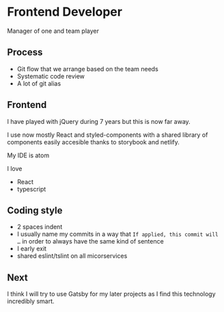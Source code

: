 # Frontend Developer

Manager of one and team player

## Process

- Git flow that we arrange based on the team needs
- Systematic code review
- A lot of git alias

## Frontend

I have played with jQuery during 7 years but this is now far away.

I use now mostly React and styled-components with a shared library of components easily accesible thanks to storybook and netlify.

My IDE is atom

I love

- React
- typescript

## Coding style

- 2 spaces indent
- I usually name my commits in a way that `If applied, this commit will …` in order to always have the same kind of sentence
- I early exit
- shared eslint/tslint on all micorservices

## Next

I think I will try to use Gatsby for my later projects as I find this technology incredibly smart.
